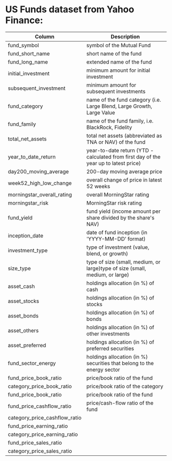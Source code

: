 # US Funds dataset from Yahoo Finance:

|Column | Description|
|---|---|
|fund_symbol |symbol of the Mutual Fund|
|fund_short_name|short name of the fund|
|fund_long_name | extended name of the fund|
|initial_investment|minimum amount for initial investment|
|subsequent_investment| minimum amount for subsequent investments|
|fund_category|name of the fund category (i.e. Large Blend, Large Growth, Large Value|  
|fund_family|name of the fund family, i.e. BlackRock, Fidelity|
|total_net_assets|total net assets (abbreviated as TNA or NAV) of the fund|
|year_to_date_return|year-to-date return (YTD - calculated from first day of the year up to latest price)|
|day200_moving_average|200-day moving average price|
|week52_high_low_change|overall change of price in latest 52 weeks|
|morningstar_overall_rating|overall MorningStar rating|
|morningstar_risk|MorningStar risk rating|
|fund_yield|fund yield (income amount per share divided by the share's NAV)|
|inception_date|date of fund inception (in 'YYYY-MM-DD' format)|
|investment_type|type of investment (value, blend, or growth)|
|size_type|type of size (small, medium, or large)type of size (small, medium, or large)|
|asset_cash|holdings allocation (in %) of cash|
|asset_stocks|holdings allocation (in %) of stocks|
|asset_bonds|holdings allocation (in %) of bonds|
|asset_others|holdings allocation (in %) of other investments|
|asset_preferred|holdings allocation (in %) of preferred securities|
|fund_sector_energy|holdings allocation (in %) securities that belong to the energy sector|
|fund_price_book_ratio|price/book ratio of the fund|
|category_price_book_ratio|price/book ratio of the category|
|fund_price_book_ratio|price/book ratio of the fund|
|fund_price_cashflow_ratio|price/cash-flow ratio of the fund|
|category_price_cashflow_ratio|
|fund_price_earning_ratio|
|category_price_earning_ratio|
|fund_price_sales_ratio|
|category_price_sales_ratio|



